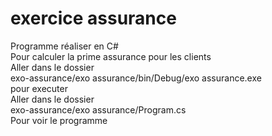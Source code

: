 # exercice assurance
Programme réaliser en C#     
Pour calculer la prime assurance pour les clients      
Aller dans le dossier      
exo-assurance/exo assurance/bin/Debug/exo assurance.exe     
pour executer     
Aller dans le dossier     
exo-assurance/exo assurance/Program.cs           
Pour voir le programme
